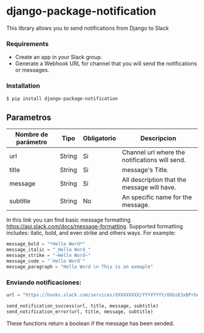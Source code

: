 # django-package-notification
This library allows you to send notifications from Django to Slack

### Requirements
* Create an app in your Slack group.
* Generate a Webhook URL for channel that you will send the notifications or messages.

### Installation 
```sh
$ pip install django-package-notification
```

## Parametros

Nombre de parámetro | Tipo | Obligatorio | Descripcion
------------ | ------------- | ------------ | ----------
url | String | Si | Channel url where the notifications will send.
title | String | Si | message's Title.
message | String | Si | All description that the message will have.
subtitle | String | No | An specific name for the message.

In this link you can find basic message formatting https://api.slack.com/docs/message-formatting. Supported formatting includes: 
 italic, bold, and even strike and others ways. For example:
```py
message_bold = "*Hello Word*"
message_italic = "_Hello Word_"
message_strike = "~Hello Word~"
message_code = "`Hello Word`"
message_paragraph = "Hello Word \n This is an exmaple"
```

### Enviando notificaciones:
```py
url = "https://hooks.slack.com/services/XXXXXXXXX/YYYYYYYY/OXbi63xBPrGeceUMsEsTngUA"

send_notification_success(url, title, message, subtitle)
send_notification_error(url, title, message, subtitle)
```
These functions return a boolean if the message has been sended.
